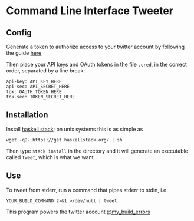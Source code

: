 # Command Line Interface Tweeter

## Config
Generate a token to authorize access to your twitter account by following the guide [here](https://dev.twitter.com/oauth/overview/application-owner-access-tokens)

Then place your API keys and OAuth tokens in the file `.cred`, in the correct order, separated by a line break:

```
api-key: API_KEY_HERE
api-sec: API_SECRET_HERE
tok: OAUTH_TOKEN_HERE
tok-sec: TOKEN_SECRET_HERE
```

## Installation

Install [haskell stack](https://docs.haskellstack.org/en/stable/README/#how-to-install); on unix systems this is as simple as

```
wget -qO- https://get.haskellstack.org/ | sh
```

Then type `stack install` in the directory and it will generate an executable called `tweet`, which is what we want.

## Use
To tweet from stderr, run a command that pipes stderr to stdin, i.e.

```YOUR_BUILD_COMMAND 2>&1 >/dev/null | tweet```

This program powers the twitter account [@my_build_errors](https://twitter.com/my_build_errors)
